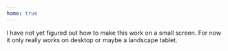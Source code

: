 ```yaml
---
home: true
---
```

<v-alert type="warning">
<p>I have not yet figured out how to make this work on a small screen.
For now it only really works on desktop or maybe a landscape tablet.</p>
</v-alert>
<introduction/>
<div style="min-height: 20px"/>
<one-million/>
<div style="min-height: 20px"/>
<two-million/>
<div style="min-height: 20px"/>
<five-million/>
<div style="min-height: 20px"/>
<hundred-million/>
<div style="min-height: 20px"/>
<one-billion/>
<div style="min-height: 20px"/>
<tower-block/>
<div style="min-height: 20px"/>
<thirty-five-billion/>
<div style="min-height: 20px"/>
<town/>
<div style="min-height: 20px"/>
<two-hundred-billionaires/>
<div style="min-height: 20px"/>
<twenty-eight-million-households/>
<div style="min-height: 20px"/>
<ten-thousand-rich-people/>
<div style="min-height: 20px"/>
<top-one-percent/>
<div style="min-height: 20px"/>
<conclusion/>
<div style="min-height: 20px"/>
<notes/>
<div style="min-height: 20px"/>
<revisions/>
